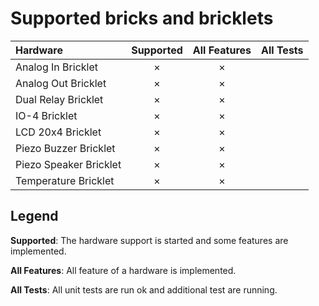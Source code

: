 # Supported bricks and bricklets

Hardware               | Supported | All Features | All Tests
:--------------------- | :-------: | :----------: | :-------:
Analog In Bricklet     |  ×        |  ×           |  
Analog Out Bricklet    |  ×        |  ×           |
Dual Relay Bricklet    |  ×        |  ×           |
IO-4 Bricklet          |  ×        |  ×           |
LCD 20x4 Bricklet      |  ×        |  ×           |
Piezo Buzzer Bricklet  |  ×        |  ×           |
Piezo Speaker Bricklet |  ×        |  ×           |
Temperature Bricklet   |  ×        |  ×           |


## Legend

**Supported**: The hardware support is started and some features are implemented.

**All Features**: All feature of a hardware is implemented.

**All Tests**: All unit tests are run ok and additional test are running.
